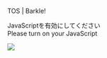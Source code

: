 TOS | Barkle!

JavaScriptを有効にしてください  
Please turn on your JavaScript

![](/static-assets/splash.png?1728219440748)